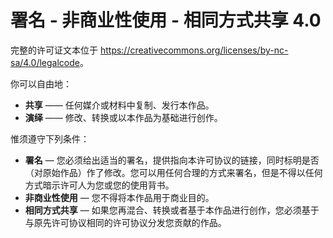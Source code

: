 
# 署名 - 非商业性使用 - 相同方式共享 4.0

完整的许可证文本位于 <https://creativecommons.org/licenses/by-nc-sa/4.0/legalcode>。

你可以自由地：
- **共享** —— 任何媒介或材料中复制、发行本作品。
- **演绎** —— 修改、转换或以本作品为基础进行创作。

惟须遵守下列条件：

- **署名** — 您必须给出适当的署名，提供指向本许可协议的链接，同时标明是否（对原始作品）作了修改。您可以用任何合理的方式来署名，但是不得以任何方式暗示许可人为您或您的使用背书。
- **非商业性使用** — 您不得将本作品用于商业目的。
- **相同方式共享** — 如果您再混合、转换或者基于本作品进行创作，您必须基于与原先许可协议相同的许可协议分发您贡献的作品。
